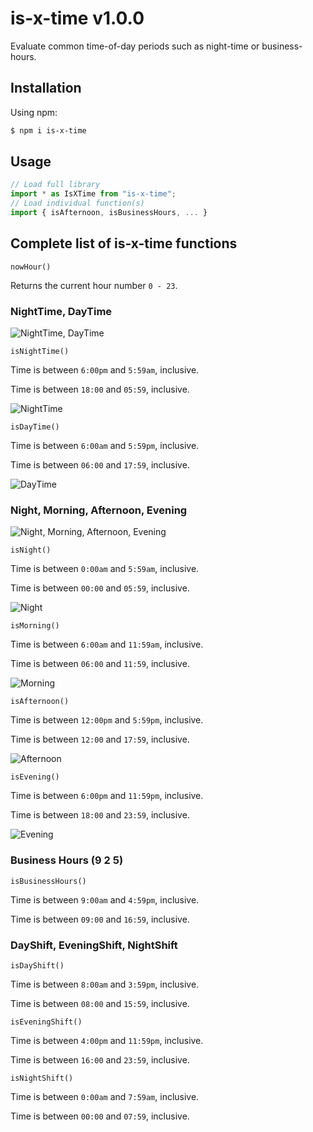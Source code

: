 # is-x-time v1.0.0

Evaluate common time-of-day periods such as night-time or business-hours.

## Installation

Using npm:

```sh
$ npm i is-x-time
```

## Usage

```js
// Load full library
import * as IsXTime from "is-x-time";
// Load individual function(s)
import { isAfternoon, isBusinessHours, ... } 
```

## Complete list of is-x-time functions

`nowHour()`

Returns the current hour number `0 - 23`.

### NightTime, DayTime 

![NightTime, DayTime](docs/gfx/night-time-day-time.svg)

`isNightTime()`

Time is between `6:00pm` and `5:59am`, inclusive.

Time is between `18:00` and `05:59`, inclusive.

![NightTime](docs/gfx/night-time.svg)

`isDayTime()`

Time is between `6:00am` and `5:59pm`, inclusive.

Time is between `06:00` and `17:59`, inclusive.

![DayTime](docs/gfx/day-time.svg)

### Night, Morning, Afternoon, Evening

![Night, Morning, Afternoon, Evening](docs/gfx/night-morning-afternoon-evening.svg)

`isNight()`

Time is between `0:00am` and `5:59am`, inclusive.

Time is between `00:00` and `05:59`, inclusive.


![Night](docs/gfx/night.svg)

`isMorning()`

Time is between `6:00am` and `11:59am`, inclusive.

Time is between `06:00` and `11:59`, inclusive.


![Morning](docs/gfx/morning.svg)

`isAfternoon()`

Time is between `12:00pm` and `5:59pm`, inclusive.

Time is between `12:00` and `17:59`, inclusive.


![Afternoon](docs/gfx/afternoon.svg)

`isEvening()`

Time is between `6:00pm` and `11:59pm`, inclusive.

Time is between `18:00` and `23:59`, inclusive.

![Evening](docs/gfx/evening.svg)

### Business Hours (9 2 5)

`isBusinessHours()`

Time is between `9:00am` and `4:59pm`, inclusive.

Time is between `09:00` and `16:59`, inclusive.

### DayShift, EveningShift, NightShift

`isDayShift()`

Time is between `8:00am` and `3:59pm`, inclusive.

Time is between `08:00` and `15:59`, inclusive.

`isEveningShift()`

Time is between `4:00pm` and `11:59pm`, inclusive.

Time is between `16:00` and `23:59`, inclusive.

`isNightShift()`

Time is between `0:00am` and `7:59am`, inclusive.

Time is between `00:00` and `07:59`, inclusive.
